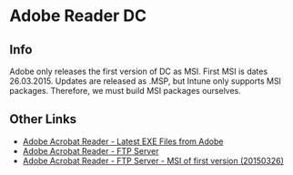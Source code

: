 # Adobe Reader DC
## Info
Adobe only releases the first version of DC as MSI. First MSI is dates 26.03.2015.
Updates are released as .MSP, but Intune only supports MSI packages.
Therefore, we must build MSI packages ourselves.

## Other Links
* [Adobe Acrobat Reader - Latest EXE Files from Adobe](https://get.adobe.com/reader/enterprise/)
* [Adobe Acrobat Reader - FTP Server](ftp://ftp.adobe.com/pub/adobe/reader/win/AcrobatDC/)
* [Adobe Acrobat Reader - FTP Server - MSI of first version (20150326)](ftp://ftp.adobe.com/pub/adobe/reader/win/AcrobatDC/1500720033/)
